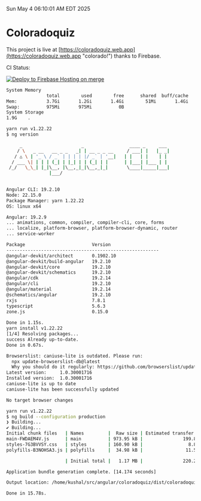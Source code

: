 Sun May  4 06:10:01 AM EDT 2025

# Coloradoquiz


This project is live at [https://coloradoquiz.web.app](https://coloradoquiz.web.app "colorado!") thanks to Firebase.

CI Status: 

[![Deploy to Firebase Hosting on merge](https://github.com/teamkushal/coloradoquiz/actions/workflows/firebase-hosting-merge.yml/badge.svg)](https://github.com/teamkushal/coloradoquiz/actions/workflows/firebase-hosting-merge.yml)

```bash
System Memory
               total        used        free      shared  buff/cache   available
Mem:           3.7Gi       1.2Gi       1.4Gi        51Mi       1.4Gi       2.5Gi
Swap:          975Mi       975Mi          0B
System Storage
1.9G	.
```
```bash
yarn run v1.22.22
$ ng version

     _                      _                 ____ _     ___
    / \   _ __   __ _ _   _| | __ _ _ __     / ___| |   |_ _|
   / △ \ | '_ \ / _` | | | | |/ _` | '__|   | |   | |    | |
  / ___ \| | | | (_| | |_| | | (_| | |      | |___| |___ | |
 /_/   \_\_| |_|\__, |\__,_|_|\__,_|_|       \____|_____|___|
                |___/
    

Angular CLI: 19.2.10
Node: 22.15.0
Package Manager: yarn 1.22.22
OS: linux x64

Angular: 19.2.9
... animations, common, compiler, compiler-cli, core, forms
... localize, platform-browser, platform-browser-dynamic, router
... service-worker

Package                         Version
---------------------------------------------------------
@angular-devkit/architect       0.1902.10
@angular-devkit/build-angular   19.2.10
@angular-devkit/core            19.2.10
@angular-devkit/schematics      19.2.10
@angular/cdk                    19.2.14
@angular/cli                    19.2.10
@angular/material               19.2.14
@schematics/angular             19.2.10
rxjs                            7.8.1
typescript                      5.6.3
zone.js                         0.15.0
    
Done in 1.15s.
yarn install v1.22.22
[1/4] Resolving packages...
success Already up-to-date.
Done in 0.67s.
```
```bash
Browserslist: caniuse-lite is outdated. Please run:
  npx update-browserslist-db@latest
  Why you should do it regularly: https://github.com/browserslist/update-db#readme
Latest version:     1.0.30001716
Installed version:  1.0.30001716
caniuse-lite is up to date
caniuse-lite has been successfully updated

No target browser changes
```
```bash
yarn run v1.22.22
$ ng build --configuration production
❯ Building...
✔ Building...
Initial chunk files   | Names         |  Raw size | Estimated transfer size
main-FWDAEM4V.js      | main          | 973.95 kB |               199.80 kB
styles-7G3BVVSY.css   | styles        | 160.90 kB |                 8.89 kB
polyfills-B3NOHSA3.js | polyfills     |  34.98 kB |                11.52 kB

                      | Initial total |   1.17 MB |               220.21 kB

Application bundle generation complete. [14.174 seconds]

Output location: /home/kushal/src/angular/coloradoquiz/dist/coloradoquiz

Done in 15.78s.
```
